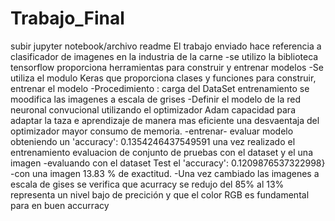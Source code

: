 # Trabajo_Final
subir jupyter notebook/archivo readme
El trabajo enviado hace referencia a clasificador de imagenes en la industria de la carne 
-se utilizo la biblioteca tensorflow proporciona herramientas para construir y entrenar modelos 
-Se utiliza el modulo Keras que proporciona clases y funciones para construir, entrenar el modelo 
-Procedimiento : carga del DataSet entrenamiento  se moodifica las imagenes a escala de grises 
-Definir el modelo de la red neuronal convucional 
utilizando el optimizador Adam  capacidad para adaptar la taza e aprendizaje de manera mas eficiente 
una desvaentaja del optimizador mayor consumo de memoria.
-entrenar- evaluar modelo  obteniendo un 'accuracy': 0.1354246437549591
una vez realizado el entrenamiento  evaluacion de conjunto de pruebas con el dataset y el una imagen 
-evaluando con el dataset Test  el 'accuracy': 0.1209876537322998}
-con una imagen  13.83  % de exactitud.
-Una vez cambiado las imagenes a escala de gises se verifica que acurracy se redujo del 85% al 13% representa un nivel bajo de precición y que el color RGB es fundamental para en buen accurracy
